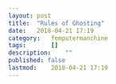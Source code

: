 ```yaml
---
layout: post
title: 	"Rules of Ghosting"
date:	2018-04-21 17:19
category:	femputermanchine
tags:		[] 
description: 	""
published: false
lastmod:	2018-04-21 17:19
---
```


